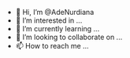 - 👋 Hi, I’m @AdeNurdiana
- 👀 I’m interested in ...
- 🌱 I’m currently learning ...
- 💞️ I’m looking to collaborate on ...
- 📫 How to reach me ...

<!---
AdeNurdiana/AdeNurdiana is a ✨ special ✨ repository because its `README.md` (this file) appears on your GitHub profile.
You can click the Preview link to take a look at your changes.
--->
